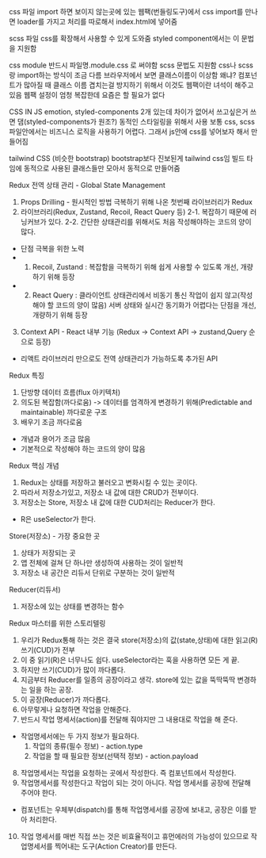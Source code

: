 css 파일
import 하면 보이지 않는곳에 있는 웹팩(번들링도구)에서 css import를 만나면
loader를 가지고 처리를 따로해서 index.html에 넣어줌

scss 파일
css를 확장해서 사용할 수 있게 도와줌
styled component에서는 이 문법을 지원함

css module
반드시 파일명.module.css 로 써야함
scss 문법도 지원함
css나 scss랑 import하는 방식이 조금 다름
브라우저에서 보면 클래스이름이 이상함
왜냐? 컴포넌트가 많아질 때 클래스 이름 겹치는걸 방지하기 위해서
이것도 웹팩이란 녀석이 해주고있음
웹팩 설정이 엄청 복잡한데 요즘은 할 필요가 없다

CSS IN JS
emotion, styled-components 2개 있는데 차이가 없어서 쓰고싶은거 쓰면 댐(styled-components가 원조?)
동적인 스타일링을 위해서 사용
보통 css, scss 파일안에서는 비즈니스 로직을 사용하기 어렵다.
그래서 js안에 css를 넣어보자 해서 만들어짐

tailwind CSS (비슷한 bootstrap)
bootstrap보다 진보된게 tailwind css임
빌드 타임에 동적으로 사용된 클래스들만 모아서 동적으로 만들어줌

Redux
전역 상태 관리 - Global State Management

1. Props Drilling - 원시적인 방법
   극복하기 위해 나온 첫번째 라이브러리가 Redux
2. 라이브러리(Redux, Zustand, Recoil, React Query 등)
   2-1. 복잡하기 때문에 러닝커브가 있다.
   2-2. 간단한 상태관리를 위해서도 처음 작성해야하는 코드의 양이 많다.

- 단점 극복을 위한 노력
- 1.  Recoil, Zustand : 복잡함을 극복하기 위해 쉽게 사용할 수 있도록 개선, 개량하기 위해 등장
- 2.  React Query : 클라이언트 상태관리에서 비동기 통신 작업이 쉽지 않고(작성해야 할 코드의 양이 많음)
      서버 상태와 실시간 동기화가 어렵다는 단점을 개선, 개량하기 위해 등장

3. Context API - React 내부 기능 (Redux -> Context API -> zustand,Query 순으로 등장)

- 리액트 라이브러리 만으로도 전역 상태관리가 가능하도록 추가된 API

Redux 특징

1.  단방향 데이터 흐름(flux 아키텍처)
2.  의도된 복잡함(까다로움) -> 데이터를 엄격하게 변경하기 위해(Predictable and maintainable) 까다로운 구조
3.  배우기 조금 까다로움

- 개념과 용어가 조금 많음
- 기본적으로 작성해야 하는 코드의 양이 많음

Redux 핵심 개념

1.  Redux는 상태를 저장하고 불러오고 변화시킬 수 있는 곳이다.
2.  따라서 저장소가있고, 저장소 내 값에 대한 CRUD가 전부이다.
3.  저장소는 Store, 저장소 내 값에 대한 CUD처리는 Reducer가 한다.

- R은 useSelector가 한다.

Store(저장소) - 가장 중요한 곳

1.  상태가 저장되는 곳
2.  앱 전체에 걸쳐 단 하나만 생성하여 사용하는 것이 일반적
3.  저장소 내 공간은 리듀서 단위로 구분하는 것이 일반적

Reducer(리듀서)

1.  저장소에 있는 상태를 변경하는 함수

Redux 마스터를 위한 스토리텔링

1.  우리가 Redux통해 하는 것은 결국 store(저장소)의 값(state,상태)에 대한 읽고(R) 쓰기(CUD)가 전부
2.  이 중 읽기(R)은 너무나도 쉽다. useSelector라는 훅을 사용하면 모든 게 끝.
3.  하지만 쓰기(CUD)가 많이 까다롭다.
4.  지금부터 Reducer를 일종의 공장이라고 생각. store에 있는 값을 뚝딱뚝딱 변경하는 일을 하는 공장.
5.  이 공장(Reducer)가 까다롭다.
6.  아무렇게나 요청하면 작업을 안해준다.
7.  반드시 작업 명세서(action)를 전달해 줘야지만 그 내용대로 작업을 해 준다.

- 작업명세서에는 두 가지 정보가 필요하다.
  1.  작업의 종류(필수 정보) - action.type
  2.  작업을 할 때 필요한 정보(선택적 정보) - action.payload

8.  작업명세서는 작업을 요청하는 곳에서 작성한다. 즉 컴포넌트에서 작성한다.
9.  작업명세서를 작성한다고 작업이 되는 것이 아니다. 작업 명세서를 공장에 전달해 주어야 한다.

- 컴포넌트는 우체부(dispatch)를 통해 작업명세서를 공장에 보내고, 공장은 이를 받아 처리한다.

10. 작업 명세서를 매번 직접 쓰는 것은 비효율적이고 휴먼에러의 가능성이 있으므로 작업명세서를 찍어내는 도구(Action Creator)를 만든다.
